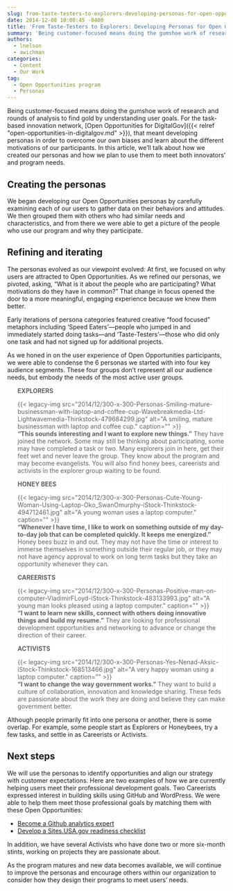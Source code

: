 ```yaml
---
slug: from-taste-testers-to-explorers-developing-personas-for-open-opportunities.md
date: 2014-12-08 10:00:45 -0400
title: 'From Taste-Testers to Explorers: Developing Personas for Open Opportunities'
summary: 'Being customer-focused means doing the gumshoe work of research and rounds of analysis to find gold by understanding user goals. For the task-based innovation network, Open Opportunities for DigitalGov, that meant developing personas in order to overcome our own biases and learn about the different motivations of our participants. In this article, we&#8217;ll talk about'
authors:
  - lnelson
  - awichman
categories:
  - Content
  - Our Work
tag:
  - Open Opportunities program
  - Personas
---
```


Being customer-focused means doing the gumshoe work of research and rounds of analysis to find gold by understanding user goals. For the task-based innovation network, [Open Opportunities for DigitalGov]({{< relref "open-opportunities-in-digitalgov.md" >}}), that meant developing personas in order to overcome our own biases and learn about the different motivations of our participants. In this article, we&#8217;ll talk about how we created our personas and how we plan to use them to meet both innovators&#8217; and program needs.

## Creating the personas

We began developing our Open Opportunities personas by carefully examining each of our users to gather data on their behaviors and attitudes. We then grouped them with others who had similar needs and characteristics, and from there we were able to get a picture of the people who use our program and why they participate.

## Refining and iterating

The personas evolved as our viewpoint evolved: At first, we focused on why users are attracted to Open Opportunities. As we refined our personas, we pivoted, asking, “What is it about the people who are participating? What motivations do they have in common?” That change in focus opened the door to a more meaningful, engaging experience because we knew them better.

Early iterations of persona categories featured creative “food focused” metaphors including ‘Speed Eaters&#8217;—people who jumped in and immediately started doing tasks—and ‘Taste-Testers&#8217;—those who did only one task and had not signed up for additional projects.

As we honed in on the user experience of Open Opportunities participants, we were able to condense the 6 personas we started with into four key audience segments. These four groups don’t represent all our audience needs, but embody the needs of the most active user groups.

<blockquote style="padding: 0 0 0px;background: #fff;border: 0;margin-bottom: 0px;text-align: left">
  <div class="one-half first">
    <strong>EXPLORERS</strong></p> {{< legacy-img src="2014/12/300-x-300-Personas-Smiling-mature-businessman-with-laptop-and-coffee-cup-Wavebreakmedia-Ltd-Lightwavemedia-Thinkstock-479684299.jpg" alt="A smiling, mature businessman with laptop and coffee cup." caption="" >}}
  </div>
  
  <div class="one-half">
    <strong>&#8220;This sounds interesting and I want to explore new things.&#8221;</strong> They have joined the network. Some may still be thinking about participating, some may have completed a task or two. Many explorers join in here, get their feet wet and never leave the group. They know about the program and may become evangelists. You will also find honey bees, careerists and activists in the explorer group waiting to be found.
  </div>
</blockquote>

<blockquote style="padding: 0 0 0px;background: #fff;border: 0;margin-bottom: 0px;text-align: left">
  <div class="one-half first">
    <strong>HONEY BEES</strong></p> {{< legacy-img src="2014/12/300-x-300-Personas-Cute-Young-Woman-Using-Laptop-Oko_SwanOmurphy-iStock-Thinkstock-494712461.jpg" alt="A young woman uses a laptop computer." caption="" >}}
  </div>
  
  <div class="one-half">
    <strong>&#8220;Whenever I have time, I like to work on something outside of my day-to-day job that can be completed quickly. It keeps me energized.&#8221;</strong> Honey bees buzz in and out. They may not have the time or interest to immerse themselves in something outside their regular job, or they may not have agency approval to work on long term tasks but they take an opportunity whenever they can.
  </div>
</blockquote>

<blockquote style="padding: 0 0 0px;background: #fff;border: 0;margin-bottom: 0px;text-align: left">
  <div class="one-half first">
    <strong>CAREERISTS</strong></p> {{< legacy-img src="2014/12/300-x-300-Personas-Positive-man-on-computer-VladimirFLoyd-iStock-Thinkstock-483133993.jpg" alt="A young man looks pleased using a laptop computer." caption="" >}}
  </div>
  
  <div class="one-half">
    <strong>&#8220;I want to learn new skills, connect with others doing innovative things and build my resume.&#8221;</strong> They are looking for professional development opportunities and networking to advance or change the direction of their career.
  </div>
</blockquote>

<blockquote style="padding: 0 0 0px;background: #fff;border: 0;margin-bottom: 0px;text-align: left">
  <div class="one-half first">
    <strong>ACTIVISTS</strong></p> {{< legacy-img src="2014/12/300-x-300-Personas-Yes-Nenad-Aksic-iStock-Thinkstock-168513466.jpg" alt="A very happy woman using a laptop computer." caption="" >}}
  </div>
  
  <div class="one-half">
    <strong>&#8220;I want to change the way government works.&#8221;</strong> They want to build a culture of collaboration, innovation and knowledge sharing. These feds are passionate about the work they are doing and believe they can make government better.
  </div>
</blockquote>

Although people primarily fit into one persona or another, there is some overlap. For example, some people start as Explorers or Honeybees, try a few tasks, and settle in as Careerists or Activists.

## Next steps

We will use the personas to identify opportunities and align our strategy with customer expectations. Here are two examples of how we are currently helping users meet their professional development goals. Two Careerists expressed interest in building skills using GitHub and WordPress. We were able to help them meet those professional goals by matching them with these Open Opportunities:

  * [Become a Github analytics expert](http://gsablogs.gsa.gov/dsic/2014/06/30/become-a-github-analytics-expert/)
  * [Develop a Sites.USA.gov readiness checklist](http://gsablogs.gsa.gov/dsic/2014/04/24/develop-a-readiness-checklist-sites-usa-gov/)

In addition, we have several Activists who have done two or more six-month stints, working on projects they are passionate about.

As the program matures and new data becomes available, we will continue to improve the personas and encourage others within our organization to consider how they design their programs to meet users&#8217; needs.